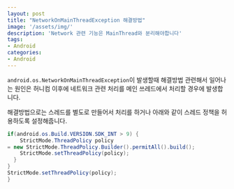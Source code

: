 ```yaml
---
layout: post
title: "NetworkOnMainThreadException 해결방법"
image: '/assets/img/'
description: 'Network 관련 기능은 MainThread와 분리해야합니다'
tags:
- Android
categories:
- Android
---
```


`android.os.NetworkOnMainThreadException`이 발생할때 해결방법 관련해서 일어나는 원인은
허니컴 이후에 네트워크 관련 처리를 메인 쓰레드에서 처리할 경우에 발생합니다.

해결방법으로는 스레드를 별도로 만들어서 처리를 하거나 아래와 같이 스레드 정책을 허용하도록 설정해줍니다.

```java
if(android.os.Build.VERSION.SDK_INT > 9) {
    StrictMode.ThreadPolicy policy
= new StrictMode.ThreadPolicy.Builder().permitAll().build();
    StrictMode.setThreadPolicy(policy);
  }
}
StrictMode.setThreadPolicy(policy);
}
```
